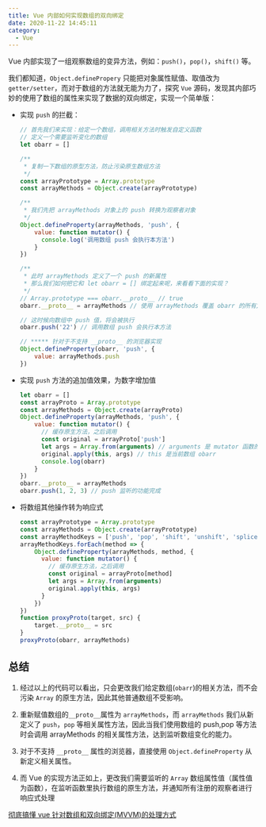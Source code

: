 ```yaml
---
title: Vue 内部如何实现数组的双向绑定
date: 2020-11-22 14:45:11
category:
  - Vue
---
```


Vue 内部实现了一组观察数组的变异方法，例如：`push()`，`pop()`，`shift()` 等。

我们都知道，`Object.definePropery` 只能把对象属性赋值、取值改为 `getter/setter`，而对于数组的方法就无能为力了，探究 `Vue` 源码，发现其内部巧妙的使用了数组的属性来实现了数据的双向绑定，实现一个简单版：

- 实现 `push` 的拦截：

  ```js
  // 首先我们来实现：给定一个数组，调用相关方法时触发自定义函数
  // 定义一个需要监听变化的数组
  let obarr = []

  /**
   * 复制一下数组的原型方法，防止污染原生数组方法
   */
  const arrayPrototype = Array.prototype
  const arrayMethods = Object.create(arrayPrototype)

  /**
   * 我们先把 arrayMethods 对象上的 push 转换为观察者对象
   */
  Object.defineProperty(arrayMethods, 'push', {
      value: function mutator() {
        console.log('调用数组 push 会执行本方法')
      }
  })

  /**
   * 此时 arrayMethods 定义了一个 push 的新属性
   * 那么我们如何把它和 let obarr = [] 绑定起来呢，来看看下面的实现？
   */
  // Array.prototype === obarr.__proto__ // true
  obarr.__proto__ = arrayMethods // 使用 arrayMethods 覆盖 obarr 的所有方法，重写该数组的所有方法

  // 这时候向数组中 push 值，将会被执行
  obarr.push('22') // 调用数组 push 会执行本方法

  // ***** 针对于不支持 __proto__ 的浏览器实现
  Object.defineProperty(obarr, 'push', {
      value: arrayMethods.push
  })
  ```

- 实现 `push` 方法的追加值效果，为数字增加值

  ```js
  let obarr = []
  const arrayProto = Array.prototype
  const arrayMethods = Object.create(arrayProto)
  Object.defineProperty(arrayMethods, 'push', {
      value: function mutator() {
        // 缓存原生方法，之后调用
        const original = arrayProto['push']
        let args = Array.from(arguments) // arguments 是 mutator 函数的所有参数
        original.apply(this, args) // this 是当前数组 obarr
        console.log(obarr)
      }
  })
  obarr.__proto__ = arrayMethods
  obarr.push(1, 2, 3) // push 监听的功能完成
  ```

- 将数组其他操作转为响应式

  ```js withLineNumbers=true title=1.js
  const arrayPrototype = Array.prototype
  const arrayMethods = Object.create(arrayPrototype)
  const arrayMethodKeys = ['push', 'pop', 'shift', 'unshift', 'splice', 'sort', 'reverse'] // 这里只选取可以改变原数组的方法
  arrayMethodKeys.forEach(method => {
      Object.defineProperty(arrayMethods, method, {
        value: function mutator() {
          // 缓存原生方法，之后调用
          const original = arrayProto[method]
          let args = Array.from(arguments)
          original.apply(this, args)
        }
      })
  })
  function proxyProto(target, src) {
      target.__proto__ = src
  }
  proxyProto(obarr, arrayMethods)
  ```

## 总结

1. 经过以上的代码可以看出，只会更改我们给定数组(`obarr`)的相关方法，而不会污染 `Array` 的原生方法，因此其他普通数组不受影响。

2. 重新赋值数组的`__proto__`属性为 `arrayMethods`，而 `arrayMethods` 我们从新定义了 `push`，`pop` 等相关属性方法，因此当我们使用数组的 push,pop 等方法时会调用 arrayMethods 的相关属性方法，达到监听数组变化的能力。

3. 对于不支持 `__proto__` 属性的浏览器，直接使用 `Object.defineProperty` 从新定义相关属性。

4. 而 Vue 的实现方法正如上，更改我们需要监听的 `Array` 数组属性值（属性值为函数），在监听函数里执行数组的原生方法，并通知所有注册的观察者进行响应式处理

[彻底搞懂 vue 针对数组和双向绑定(MVVM)的处理方式](https://blog.seosiwei.com/detail/35)
